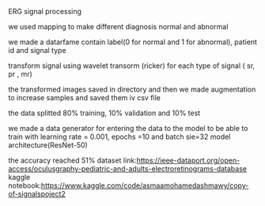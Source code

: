 ERG signal processing

we used mapping to make different diagnosis normal and abnormal

we made a datarfame contain label(0 for normal and 1 for abnormal), patient id and signal type

transform signal using wavelet transorm (ricker) for each type of signal ( sr, pr , mr)

the transformed images saved in directory and then we made augmentation to increase samples and saved them iv csv file

the data splitted 80% training, 10% validation and 10% test

we made a data generator for entering the data to the model to be able to train with learning rate = 0.001, epochs =10 and batch sie=32 model architecture(ResNet-50)

the accuracy reached 51%
dataset link:https://ieee-dataport.org/open-access/oculusgraphy-pediatric-and-adults-electroretinograms-database
kaggle notebook:https://www.kaggle.com/code/asmaamohamedashmawy/copy-of-signalspoject2
